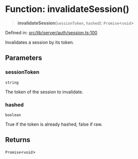 # Function: invalidateSession()

> **invalidateSession**(`sessionToken`, `hashed`): `Promise`\<`void`\>

Defined in: [src/lib/server/auth/session.ts:100](https://github.com/andrewski04/SvelteKit-Template/blob/9ffac812183d006906d6dfaaa45d8940033328db/src/lib/server/auth/session.ts#L100)

Invalidates a session by its token.

## Parameters

### sessionToken

`string`

The token of the session to invalidate.

### hashed

`boolean`

True if the token is already hashed, false if raw.

## Returns

`Promise`\<`void`\>
